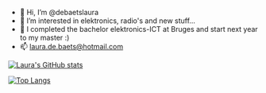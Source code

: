 - 👋 Hi, I’m @debaetslaura
- 👀 I’m interested in elektronics, radio's and new stuff...
- 🌱 I completed the bachelor elektronics-ICT at Bruges and start next year to my master :)
- 📫 laura.de.baets@hotmail.com


[![Laura's GitHub stats](https://github-readme-stats.vercel.app/api?username=debaetslaura)](https://github.com/debaetslaura/github-readme-stats)




[![Top Langs](https://github-readme-stats.vercel.app/api/top-langs/?username=debaetslaura&layout=compact)](https://github.com/debaetslaura/github-readme-stats)


<!---
debaetslaura/debaetslaura is a ✨ special ✨ repository because its `README.md` (this file) appears on your GitHub profile.
You can click the Preview link to take a look at your changes.
--->
